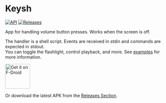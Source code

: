 # Keysh #
[![API](https://img.shields.io/badge/API-26%2B-brightgreen.svg?style=flat)](https://android-arsenal.com/api?level=26)
[![Releases](https://img.shields.io/github/v/release/hufrea/keysh)](https://github.com/hufrea/keysh/releases)

App for handling volume button presses. Works when the screen is off.  

The handler is a shell script. Events are received in stdin and commands are expected in stdout.  
You can toggle the flashlight, control playback, and more.
See [examples](https://github.com/hufrea/keysh/tree/master/examples) for more information.

[<img src="https://fdroid.gitlab.io/artwork/badge/get-it-on.png"
     alt="Get it on F-Droid"
     height="80">](https://f-droid.org/packages/io.github.hufrea.keysh/)

Or download the latest APK from the [Releases Section](https://github.com/hufrea/keysh/releases/latest).
